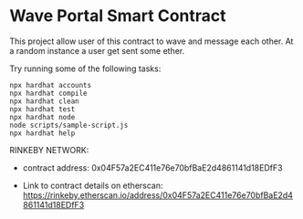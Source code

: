 # Wave Portal Smart Contract

This project allow user of this contract to wave and message each other. At a random instance a user get sent some ether.

Try running some of the following tasks:

```shell
npx hardhat accounts
npx hardhat compile
npx hardhat clean
npx hardhat test
npx hardhat node
node scripts/sample-script.js
npx hardhat help
```

RINKEBY NETWORK:
 - contract address: 0x04F57a2EC411e76e70bfBaE2d4861141d18EDfF3

 - Link to contract details on etherscan: https://rinkeby.etherscan.io/address/0x04F57a2EC411e76e70bfBaE2d4861141d18EDfF3

